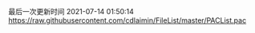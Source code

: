 最后一次更新时间 2021-07-14 01:50:14
https://raw.githubusercontent.com/cdlaimin/FileList/master/PACList.pac

